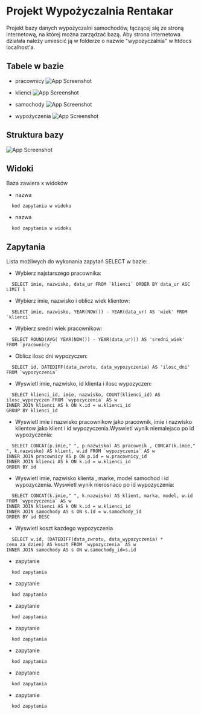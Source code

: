 
# Projekt Wypożyczalnia Rentakar

Projekt bazy danych wypożyczalni samochodów, łączącej się ze stroną internetową, na której można zarządzać bazą.
Aby strona internetowa działała należy umieścić ją w folderze o nazwie "wypozyczalnia" w htdocs localhost'a.

## Tabele w bazie

- pracownicy
![App Screenshot](https://i.ibb.co/CWszVTG/Screenshot-2024-03-06-182421.png)

- klienci
![App Screenshot](https://i.ibb.co/K092Wk3/Screenshot-2024-03-06-182426.png)

- samochody
![App Screenshot](https://i.ibb.co/QXr9NGX/Screenshot-2024-03-06-182431.png)

- wypożyczenia
![App Screenshot](https://i.ibb.co/kxdtRvG/Screenshot-2024-03-06-182436.png)


## Struktura bazy

![App Screenshot](https://i.ibb.co/4M85g3C/struktura.png)


## Widoki

Baza zawiera x widoków

- nazwa
```nazwa
  kod zapytania w widoku
```

- nazwa
```nazwa
  kod zapytania w widoku
```
## Zapytania

Lista możliwych do wykonania zapytań SELECT w bazie:

- Wybierz najstarszego pracownika:
```zapytanie
  SELECT imie, nazwisko, data_ur FROM `klienci` ORDER BY data_ur ASC LIMIT 1
```

- Wybierz imie, nazwisko i oblicz wiek klientow: 
```zapytanie
  SELECT imie, nazwisko, YEAR(NOW()) - YEAR(data_ur) AS 'wiek' FROM `klienci`
```

- Wybierz sredni wiek pracownikow: 
```zapytanie
  SELECT ROUND(AVG( YEAR(NOW()) - YEAR(data_ur))) AS 'sredni_wiek' FROM `pracownicy`
```

- Oblicz ilosc dni wypozyczen:
```zapytanie
  SELECT id, DATEDIFF(data_zwrotu, data_wypozyczenia) AS 'ilosc_dni' FROM `wypozyczenia`
```

- Wyswietl imie, nazwisko, id klienta i ilosc wypozyczen: 
```zapytanie
  SELECT klienci_id, imie, nazwisko, COUNT(klienci_id) AS ilosc_wypozyczen FROM `wypozyczenia` AS w
INNER JOIN klienci AS k ON k.id = w.klienci_id
GROUP BY klienci_id
```

- Wyswietl imie i nazwisko pracownikow jako pracownik, imie i nazwisko klientow jako klient i id wypozyczenia.Wyswietl wynik niemalejaco po id wypozyczenia:
```zapytanie
  SELECT CONCAT(p.imie," ", p.nazwisko) AS pracownik , CONCAT(k.imie," ", k.nazwisko) AS klient, w.id FROM `wypozyczenia` AS w
INNER JOIN pracownicy AS p ON p.id = w.pracownicy_id
INNER JOIN klienci AS k ON k.id = w.klienci_id
ORDER BY id
```

- Wyswietl imie, nazwisko klienta , marke, model samochod i id wypozyczenia. Wyswietl wynik nierosnaco po id wypozyczenia:
```zapytanie
  SELECT CONCAT(k.imie," ", k.nazwisko) AS klient, marka, model, w.id FROM `wypozyczenia` AS w
INNER JOIN klienci AS k ON k.id = w.klienci_id
INNER JOIN samochody AS s ON s.id = w.samochody_id
ORDER BY id DESC
```

- Wyswietl koszt kazdego wypozyczenia 
```zapytanie
  SELECT w.id, (DATEDIFF(data_zwrotu, data_wypozyczenia) * cena_za_dzien) AS koszt FROM `wypozyczenia` AS w
INNER JOIN samochody AS s ON w.samochody_id=s.id
```

- zapytanie 
```zapytanie
  kod zapytania
```

- zapytanie 
```zapytanie
  kod zapytania
```

- zapytanie 
```zapytanie
  kod zapytania
```

- zapytanie 
```zapytanie
  kod zapytania
```

- zapytanie 
```zapytanie
  kod zapytania
```

- zapytanie 
```zapytanie
  kod zapytania
```

- zapytanie 
```zapytanie
  kod zapytania
```

